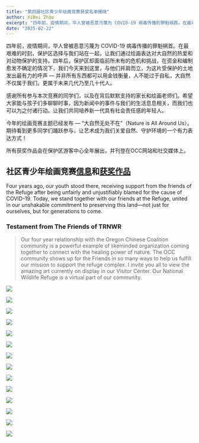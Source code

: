```yaml
---
title: "第四届社区青少年绘画竞赛获奖名单揭晓"
author: XiBei Zhao
excerpt: "四年前，疫情期间，华人曾被恶意污蔑为 COVID-19 病毒传播的罪魁祸首。在最艰难的时刻，保护区选择与我们站在一起，让我们通过绘画表达对大自然的热爱和对动物保护的支持。四年后，保护区却面临前所未有的危机和挑战，在资金和编制愈发不确定的情况下，我们今天来到这里，与他们并肩而立，为这片受保护的土地发出最有力的呼声 — 并非所有土地都可以用金钱衡量，人不能过于自私，大自然不仅属于我们，更属于未来几代乃至几十代人。"
date: "2025-02-22"
---
```


四年前，疫情期间，华人曾被恶意污蔑为 COVID-19 病毒传播的罪魁祸首。在最艰难的时刻，保护区选择与我们站在一起，让我们通过绘画表达对大自然的热爱和对动物保护的支持。四年后，保护区却面临前所未有的危机和挑战，在资金和编制愈发不确定的情况下，我们今天来到这里，与他们并肩而立，为这片受保护的土地发出最有力的呼声 — 并非所有东西都可以用金钱衡量，人不能过于自私，大自然不仅属于我们，更属于未来几代乃至几十代人。

感谢所有参与本次竞赛的同学们，以及在背后默默支持的家长和绘画老师们。希望大家能与孩子们多聊聊时事，因为新闻中的事件与我们的生活息息相关，而我们也可以为之付诸行动。让我们共同培养新一代具有社会责任感的年轻人。

今年的绘画竞赛主题已经发布 — “大自然无处不在”（Nature is All Around Us）。期待看到更多同学们踊跃参与，让艺术成为我们关爱自然、守护环境的一个有力表达方式！

所有获奖作品会在保护区游客中心全年展出，并刊登在OCC网站和社交媒体上。

## 社区青少年绘画竞赛[信息](https://pdxchinese.org/artcontest/)和[获奖作品](https://pdxchinese.org/artcontestfiles/artcontest_2024/)

Four years ago, our youth stood there, receiving support from the friends of the Refuge after being unfairly and unjustifiably blamed for the cause of COVID-19. Today, we stand together with our friends at the Refuge, united in our unshakable commitment to preserving this land—not just for ourselves, but for generations to come.

### Testament from The Friends of TRNWR

>Our four year relationship with the Oregon Chinese Coalition community is a powerful example of likeminded organization coming together to connect with the healing power of nature. The OCC community shows up for the Friends in so many ways to help us fulfill our mission to support the refuge complex. I invite you all to view the amazing art currently on display in our Visitor Center. Our National Wildlife Refuge is a virtual part of our community.

![](https://res.cloudinary.com/dhngj18do/image/upload/f_auto,q_auto/v1/images/481210471_620825640582522_2788373589362763424_n)

![](https://res.cloudinary.com/dhngj18do/image/upload/f_auto,q_auto/v1/images/478499777_620825323915887_7204770111940263678_n)

![](https://res.cloudinary.com/dhngj18do/image/upload/f_auto,q_auto/v1/images/480585955_620825543915865_6148990235146064580_n)

![](https://res.cloudinary.com/dhngj18do/image/upload/f_auto,q_auto/v1/images/480042909_620825367249216_8645031448069715882_n)

![](https://res.cloudinary.com/dhngj18do/image/upload/f_auto,q_auto/v1/images/480532835_620825507249202_9068528115576926506_n)

![](https://res.cloudinary.com/dhngj18do/image/upload/f_auto,q_auto/v1/images/481295650_620825287249224_6144962653387269528_n)

![](https://res.cloudinary.com/dhngj18do/image/upload/f_auto,q_auto/v1/images/481275885_620825193915900_4736159277535982732_n)

![](https://res.cloudinary.com/dhngj18do/image/upload/f_auto,q_auto/v1/images/476649977_620825320582554_628283700277758230_n)

![](https://res.cloudinary.com/dhngj18do/image/upload/f_auto,q_auto/v1/images/480608610_620825197249233_8348566978168130359_n)

![](https://res.cloudinary.com/dhngj18do/image/upload/f_auto,q_auto/v1/images/481076298_620825567249196_5790517743952801796_n)

![](https://res.cloudinary.com/dhngj18do/image/upload/f_auto,q_auto/v1/images/480795797_620825363915883_3072431812491423358_n)

![](https://res.cloudinary.com/dhngj18do/image/upload/f_auto,q_auto/v1/images/481351027_620825490582537_8491077015631685791_n)

![](https://res.cloudinary.com/dhngj18do/image/upload/f_auto,q_auto/v1/images/481077603_620825620582524_3027269035798733142_n)

![](https://res.cloudinary.com/dhngj18do/image/upload/f_auto,q_auto/v1/images/476630718_620825260582560_5592759268628542665_n)
